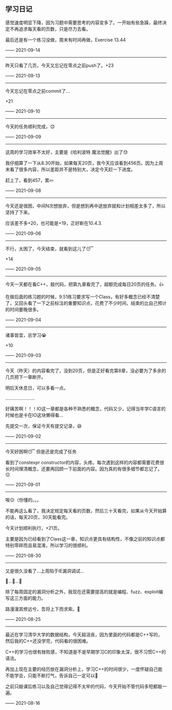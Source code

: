 ## 学习日记

感觉速度明显下降，因为习题中需要思考的内容变多了。一开始有些急躁，最终决定不再追求每天看的页数，只是尽力去看。

最后还是有一个练习没做，周末有时间再做，Exercise 13.44

—— 2021-09-14

---

昨天只看了几页，今天又忘记在零点之前push了。+23

—— 2021-09-13

---

今天忘记在零点之前commit了...

+21

—— 2021-09-10

---

今天的任务顺利完成，😊

—— 2021-09-09

---

这周的学习效率不太好，主要是《哈利波特 魔法觉醒》出了😓

我仔细算了一下从8.30开始，如果每天20页，我今天应该看到456页。因为上周末看了很多内容，所以差距并不是特别大，决定今天赶一下进度。

赶上了，看到457，累💤

—— 2021-09-08

---

今天还是很困，中间N次想放弃，但是想到再中途放弃就和计划相差太多了，所以坚持了下来。

应该差不多+20，也可能是+19，正好断在10.4.3.

—— 2021-09-06

---

不行，太困了，今天结束，就看到这儿了😴

+14

—— 2021-09-05

---

今天一天都在看C++，敲代码，把第九章看完了，超额完成每日20页的任务。👍

在做后面的练习题的时候，9.51练习要求写一个Class，有好多概念已经不清楚了，又回头看了一下之前标注的重要知识点，花费了不少时间，结束的比自己预计的时间要晚很多。

—— 2021-09-04

---

诸事皆宜，忌学习😭

+10

—— 2021-09-03

---

今天（昨天）的内容看完了，没到20页，但是正好看完第8章，没必要为了多余的几页把下一章断开。

明后天休息日，可以多看一点。

.......................

好痛苦啊！！！IO这一章都是各种不熟悉的概念，代码又少，记得当年学C语言的时候也是卡在IO这块懒得看...

先提交一次，保证今天有提交记录，😄

—— 2021-09-02

---

今天好困啊😴 但是还是完成了任务

看到了constexpr constructor的内容，头疼。每次遇到这样的内容都需要花费很长时间理清概念，还要再回顾一下前面的内容。因为真的有很多细节都忘记了。😔

—— 2021-09-01

---

唉😔（你懂的。。。

不能再这么看了，我决定规定每天看的页数，然后三十天看完，如果从今天开始算的话，每天20页，30天能看完。

今天计划顺利执行，+21页。

主要是因为已经看到了Class这一章，知识点更具有结构性，不像之前的知识点都特别零碎而且易混淆，所以学习的很顺利。

—— 2021-08-30

---

又是很久没看了...上周陷于IE漏洞调试...

🐌...🐌...🐌

除了每周固定的漏洞分析之外，我现在还需要提高的就是编程、fuzz、exploit编写这三方面的能力。

路漫漫其修远兮，吾将上下而求索。💪

—— 2021-08-25

---

最近在学习清华大学的数据结构，今天超沮丧，因为里面的代码都是C++写的，然后我的C++还没学完，代码看的很困难。

C++的学习也很有挫败感，不知道是不是早期学习C的印象太深，很不习惯C++的语法。

再加上现在主要的经历放在漏洞分析上，学习C++的时间很少，一度怀疑自己能不能学会，只能不断打气，告诉自己一定可以💪

之前只敲课后练习以及自己觉得记得不太牢的代码，今天开始不管代码多短都敲一遍。

—— 2021-08-16
